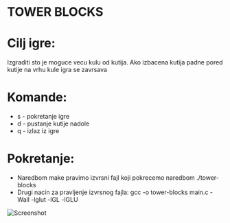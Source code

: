 # TOWER BLOCKS

# Cilj igre:
Izgraditi sto je moguce vecu kulu od kutija. Ako izbacena kutija padne pored kutije na vrhu kule igra se zavrsava

# Komande:
*  s - pokretanje igre
*  d - pustanje kutije nadole
*  q - izlaz iz igre
  
# Pokretanje:
* Naredbom make pravimo izvrsni fajl koji pokrecemo naredbom ./tower-blocks
* Drugi nacin za pravljenje izvrsnog fajla: gcc -o tower-blocks main.c -Wall -lglut -lGL -lGLU

![Screenshot](https://i.postimg.cc/MpFwbwmr/3-nedelja.png)
